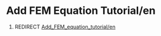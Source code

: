 # Add FEM Equation Tutorial/en

1.  REDIRECT [Add\_FEM\_equation\_tutorial/en](Add_FEM_equation_tutorial/en.md)
